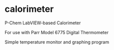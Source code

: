 calorimeter
===========

P-Chem LabVIEW-based Calorimeter

For use with Parr Model 6775 Digital Thermometer

Simple temperature monitor and graphing program

